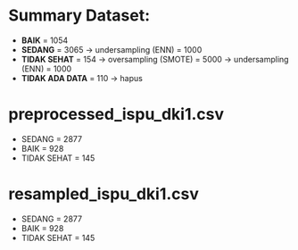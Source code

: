 # Summary Dataset:
- **BAIK** = 1054
- **SEDANG** = 3065 → undersampling (ENN) = 1000
- **TIDAK SEHAT** = 154 → oversampling (SMOTE) = 5000 → undersampling (ENN) = 1000
- **TIDAK ADA DATA** = 110 → hapus

# preprocessed_ispu_dki1.csv
- SEDANG = 2877
- BAIK = 928
- TIDAK SEHAT = 145

# resampled_ispu_dki1.csv
- SEDANG = 2877
- BAIK = 928
- TIDAK SEHAT = 145
